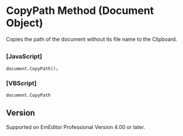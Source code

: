 # CopyPath Method (Document Object)

Copies the path of the document without its file name to the Clipboard.

## 

### \[JavaScript\]

```
document.CopyPath();
```

### \[VBScript\]

```
document.CopyPath
```

## Version

Supported on EmEditor Professional Version 4.00 or later.
